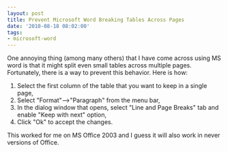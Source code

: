 ```yaml
---
layout: post
title: Prevent Microsoft Word Breaking Tables Across Pages
date: '2010-08-18 08:02:00'
tags:
- microsoft-word
---
```


One annoying thing (among many others) that I have come across using MS word is that it might split even small tables across multiple pages. Fortunately, there is a way to prevent this behavior. Here is how:

1. Select the first column of the table that you want to keep in a single page,
2. Select "Format"--\>"Paragraph" from the menu bar,
3. In the dialog window that opens, select "Line and Page Breaks" tab and enable "Keep with next" option,
4. Click "Ok" to accept the changes.

This worked for me on MS Office 2003 and I guess it will also work in never versions of Office.

